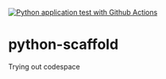 [![Python application test with Github Actions](https://github.com/dozetype/python-scaffold/actions/workflows/main.yml/badge.svg)](https://github.com/dozetype/python-scaffold/actions/workflows/main.yml)

# python-scaffold
Trying out codespace
